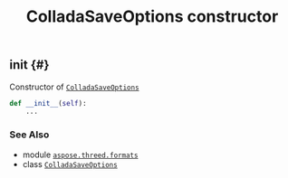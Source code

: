 ﻿---
title: ColladaSaveOptions constructor
second_title: Aspose.3D for Python via .NET API References
description: 
type: docs
weight: 10
url: /aspose.threed.formats/colladasaveoptions/__init__/
is_root: false
---

## __init__ {#}

Constructor of [`ColladaSaveOptions`](/3d/python-net/aspose.threed.formats/colladasaveoptions)



```python
def __init__(self):
    ...
```





### See Also
* module [`aspose.threed.formats`](../../)
* class [`ColladaSaveOptions`](/3d/python-net/aspose.threed.formats/colladasaveoptions)

